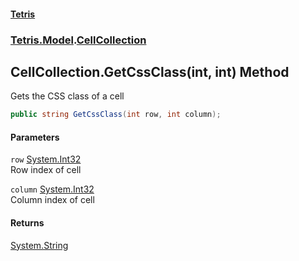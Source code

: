 #### [Tetris](index.md 'index')
### [Tetris.Model](Tetris_Model.md 'Tetris.Model').[CellCollection](Tetris_Model_CellCollection.md 'Tetris.Model.CellCollection')
## CellCollection.GetCssClass(int, int) Method
Gets the CSS class of a cell  
```csharp
public string GetCssClass(int row, int column);
```
#### Parameters
<a name='Tetris_Model_CellCollection_GetCssClass(int_int)_row'></a>
`row` [System.Int32](https://docs.microsoft.com/en-us/dotnet/api/System.Int32 'System.Int32')  
Row index of cell
  
<a name='Tetris_Model_CellCollection_GetCssClass(int_int)_column'></a>
`column` [System.Int32](https://docs.microsoft.com/en-us/dotnet/api/System.Int32 'System.Int32')  
Column index of cell
  
#### Returns
[System.String](https://docs.microsoft.com/en-us/dotnet/api/System.String 'System.String')  
